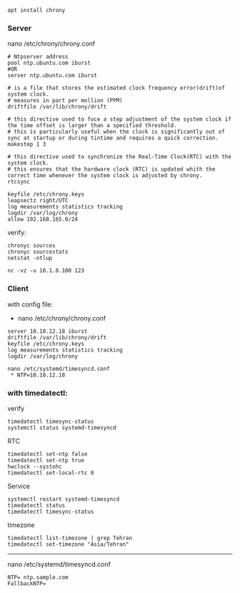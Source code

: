 
```
apt install chrony
```

### Server
nano /etc/chrony/chrony.conf
```
# Ntpserver address
pool ntp.ubuntu.com iburst 
#OR
server ntp.ubuntu.com iburst

# is a file that stores the estimated clock frequency error(drift)of system clock.
# measures in part per mollion (PPM)
driftfile /var/lib/chrony/drift

# this directive used to foce a step adjustment of the system clock if the time offset is larger than a specified threshold.
# this is particularly useful when the clock is significantly out of sync at startup or during tintime and requires a quick correction.
makestep 1 3

# this directive used to synchronize the Real-Time Clock(RTC) with the system clock.
# this ensures that the hardware clock (RTC) is updated whith the correct time whenever the system clock is adjusted by chrony.
rtcsync

keyfile /etc/chrony.keys
leapsectz right/UTC
log measurements statistics tracking
logdir /var/log/chrony
allow 192.168.165.0/24
```

verify:
```
chronyc sources
chronyc sourcestats
netstat -ntlup 
```

```
nc -vz -u 10.1.0.100 123
```

 ### Client 
with config file:
 * nano /etc/chrony/chrony.conf
```
server 10.10.12.18 iburst
driftfile /var/lib/chrony/drift
keyfile /etc/chrony.keys
log measurements statistics tracking
logdir /var/log/chrony
```
```
nano /etc/systemd/timesyncd.conf
 * NTP=10.10.12.18
 ```


### with timedatectl:
verify
```
timedatectl timesync-status
systemctl status systemd-timesyncd
```
RTC
```
timedatectl set-ntp false
timedatectl set-ntp true
hwclock --systohc
timedatectl set-local-rtc 0
```
Service
```
systemctl restart systemd-timesyncd
timedatectl status
timedatectl timesync-status
```
timezone
```
timedatectl list-timezone | grep Tehran
timedatectl set-timezone "Asia/Tehran"
```

----------------------------------------------------------
nano /etc/systemd/timesyncd.conf
```
NTP= ntp.sample.com
FallbackNTP=
```

 



